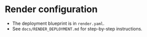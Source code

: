 # Render configuration

- The deployment blueprint is in `render.yaml`.
- See `docs/RENDER_DEPLOYMENT.md` for step-by-step instructions.
